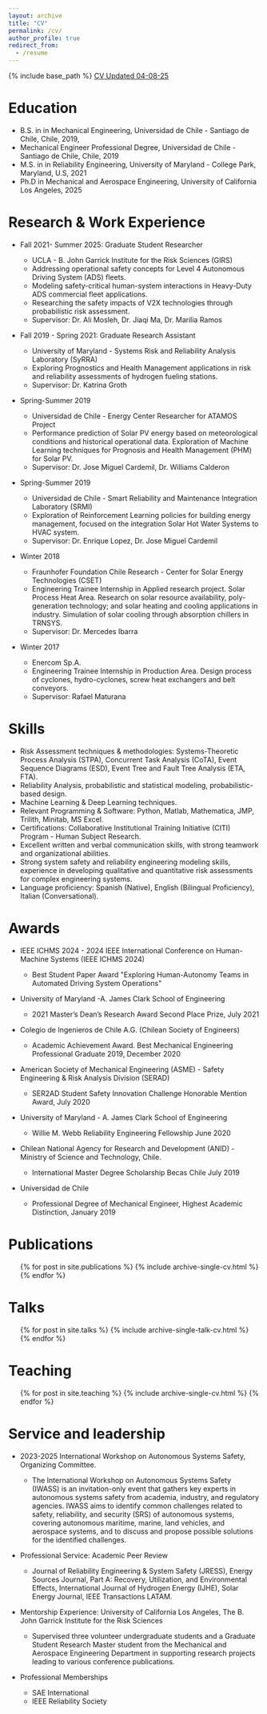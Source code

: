 ```yaml
---
layout: archive
title: "CV"
permalink: /cv/
author_profile: true
redirect_from:
  - /resume
---
```


{% include base_path %}
[CV Updated 04-08-25](https://github.com/user-attachments/files/19858343/CV_CorreaJullian_04-08-25.pdf)




Education
======
* B.S. in in Mechanical Engineering, Universidad de Chile - Santiago de Chile, Chile, 2019,
* Mechanical Engineer Professional Degree, Universidad de Chile - Santiago de Chile, Chile, 2019
* M.S. in in Reliability Engineering, University of Maryland - College Park, Maryland, U.S, 2021
* Ph.D in Mechanical and Aerospace Engineering, University of California Los Angeles, 2025


Research & Work Experience
======
* Fall 2021- Summer 2025: Graduate Student Researcher
  * UCLA - B. John Garrick Institute for the Risk Sciences (GIRS)
  * Addressing operational safety concepts for Level 4 Autonomous Driving System (ADS) fleets.
  * Modeling safety-critical human-system interactions in Heavy-Duty ADS commercial fleet applications.
  * Researching the safety impacts of V2X technologies through probabilistic risk assessment.
  * Supervisor: Dr. Ali Mosleh, Dr. Jiaqi Ma, Dr. Marilia Ramos

* Fall 2019 - Spring 2021: Graduate Research Assistant
  * University of Maryland - Systems Risk and Reliability Analysis Laboratory (SyRRA)
  * Exploring Prognostics and Health Management applications in risk and reliability assessments of hydrogen fueling stations.
  * Supervisor: Dr. Katrina Groth

* Spring-Summer 2019
  * Universidad de Chile - Energy Center Researcher for ATAMOS Project
  * Performance prediction of Solar PV energy based on meteorological conditions and historical operational data. Exploration of Machine Learning techniques for Prognosis and Health Management (PHM) for Solar PV.
  * Supervisor: Dr. Jose Miguel Cardemil, Dr. Williams Calderon 

* Spring-Summer 2019
  * Universidad de Chile - Smart Reliability and Maintenance Integration Laboratory (SRMI)
  * Exploration of Reinforcement Learning policies for building energy management, focused on the integration Solar Hot Water Systems to HVAC system.
  * Supervisor: Dr. Enrique Lopez, Dr. Jose Miguel Cardemil 

* Winter 2018
  * Fraunhofer Foundation Chile Research - Center for Solar Energy Technologies (CSET)
  * Engineering Trainee Internship in Applied research project. Solar Process Heat Area. Research on solar resource availability, poly-generation technology; and solar heating and cooling applications in industry. Simulation of solar cooling through absorption chillers in TRNSYS.
  * Supervisor: Dr. Mercedes Ibarra

* Winter 2017
  * Enercom Sp.A.
  * Engineering Trainee Internship in Production Area. Design process of cyclones, hydro-cyclones, screw heat exchangers and belt conveyors. 
  * Supervisor: Rafael Maturana
  
Skills
======
* Risk Assessment techniques & methodologies: Systems-Theoretic Process Analysis (STPA), Concurrent Task Analysis (CoTA), Event Sequence Diagrams (ESD), Event Tree and Fault Tree Analysis (ETA, FTA). 
* Reliability Analysis, probabilistic and statistical modeling, probabilistic-based design. 
* Machine Learning & Deep Learning techniques.
* Relevant Programming & Software: Python, Matlab, Mathematica, JMP, Trilith, Minitab, MS Excel. 
* Certifications: Collaborative Institutional Training Initiative (CITI) Program - Human Subject Research.
* Excellent written and verbal communication skills, with strong teamwork and organizational abilities.
* Strong system safety and reliability engineering modeling skills, experience in developing qualitative and
quantitative risk assessments for complex engineering systems.
* Language proficiency: Spanish (Native), English (Bilingual Proficiency), Italian (Conversational).

Awards
======
* IEEE ICHMS 2024 - 2024 IEEE International Conference on Human-Machine Systems (IEEE ICHMS 2024)
  * Best Student Paper Award "Exploring Human-Autonomy Teams in Automated Driving System Operations"
    
* University of Maryland -A. James Clark School of Engineering
  * 2021 Master’s Dean’s Research Award Second Place Prize, July 2021

* Colegio de Ingenieros de Chile A.G. (Chilean Society of Engineers)
  * Academic Achievement Award. Best Mechanical Engineering Professional Graduate 2019, December 2020
 
* American Society of Mechanical Engineering (ASME) - Safety Engineering & Risk Analysis Division (SERAD)
  * SER2AD Student Safety Innovation Challenge Honorable Mention Award, July 2020

* University of Maryland - A. James Clark School of Engineering
  * Willie M. Webb Reliability Engineering Fellowship June 2020

* Chilean National Agency for Research and Development (ANID) - Ministry of Science and Technology, Chile.
  * International Master Degree Scholarship Becas Chile July 2019

* Universidad de Chile
  * Professional Degree of Mechanical Engineer, Highest Academic Distinction, January 2019


Publications
======
  <ul>{% for post in site.publications %}
    {% include archive-single-cv.html %}
  {% endfor %}</ul>
  
Talks
======
  <ul>{% for post in site.talks %}
    {% include archive-single-talk-cv.html %}
  {% endfor %}</ul>
  
Teaching
======
  <ul>{% for post in site.teaching %}
    {% include archive-single-cv.html %}
  {% endfor %}</ul>
  
Service and leadership
======
* 2023-2025 International Workshop on Autonomous Systems Safety, Organizing Committee.
  * The International Workshop on Autonomous Systems Safety (IWASS) is an invitation-only event that gathers key experts in autonomous systems safety from academia, industry, and regulatory agencies. IWASS aims to identify common challenges related to safety, reliability, and security (SRS) of autonomous systems, covering autonomous maritime, marine, land vehicles, and aerospace systems, and to discuss and propose possible solutions for the identified challenges.
    
* Professional Service: Academic Peer Review
  * Journal of Reliability Engineering & System Safety (JRESS), Energy Sources Journal, Part A: Recovery, Utilization, and Environmental Effects, International Journal of Hydrogen Energy (IJHE), Solar Energy Journal, IEEE Transactions LATAM.
    
* Mentorship Experience: University of California Los Angeles, The B. John Garrick Institute for the Risk Sciences
  * Supervised three volunteer undergraduate students and a Graduate Student Research Master student from the Mechanical and Aerospace Engineering Department in supporting research projects leading to various conference publications.
 
* Professional Memberships
  * SAE International
  * IEEE Reliability Society   
